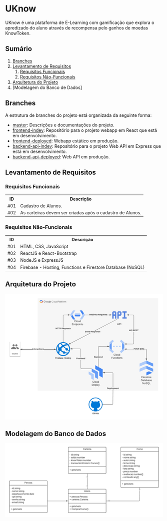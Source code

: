 # UKnow

UKnow é uma plataforma de E-Learning com gamificação que explora o apredizado do aluno através de recompensa pelo ganhos de moedas KnowToken. 

## Sumário

1. [Branches](#branches)
2. [Levantamento de Requisitos](#levantamento-de-requisitos)
    1. [Requisitos Funcionais](#requisitos-funcionais)
    2. [Requisitos Não-Funcionais](#requisitos-não-funcionais)
3. [Arquitetura do Projeto](#arquitetura-do-projeto)
4. [Modelagem do Banco de Dados]

## Branches

A estrutura de branches do projeto está organizada da seguinte forma:

- [master](https://github.com/rithienatan/uknow/tree/master): Descrições e documentações do projeto.
- [frontend-indev](https://github.com/rithienatan/uknow/tree/frontend-indev): Repositório para o projeto webapp em React que está em desenvolvimento.
- [frontend-deployed](https://github.com/rithienatan/uknow/tree/frontend-deployed): Webapp estático em produção.
- [backend-api-indev](https://github.com/rithienatan/uknow/tree/backend-api-indev): Repositório para o projeto Web API em Express que está em desenvolvimento.
- [backend-api-deployed](https://github.com/rithienatan/uknow/tree/backend-api-deployed): Web API em produção.

## Levantamento de Requisitos

### Requisitos Funcionais

<table>
    <tr>
        <th>ID</th>
        <th>Descrição</th>
    </tr>
    <tr>
        <td>#01</td>
        <td>Cadastro de Alunos.</td>
    </tr>
    <tr>
        <td>#02</td>
        <td>As carteiras devem ser criadas após o cadastro de Alunos.</td>
    </tr>
</table>

### Requisitos Não-Funcionais

<table>
    <tr>
        <th>ID</th>
        <th>Descrição</th>
    </tr>
    <tr>
        <td>#01</td>
        <td>HTML, CSS, JavaScript</td>
    </tr>
    <tr>
        <td>#02</td>
        <td>ReactJS e React-Bootstrap</td>
    </tr>
    <tr>
        <td>#03</td>
        <td>NodeJS e ExpressJS</td>
    </tr>
    <tr>
        <td>#04</td>
        <td>Firebase - Hosting, Functions e Firestore Database (NoSQL)</td>
    </tr>
</table>

## Arquitetura do Projeto

![Project Architecture](UKnow-Architecture.png)

## Modelagem do Banco de Dados
![DB Model](Database-Diagram.png)